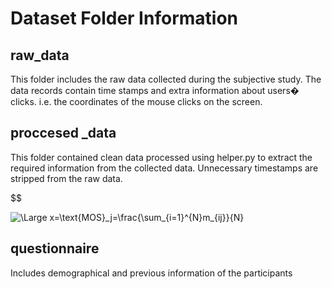 # Dataset Folder Information

## raw_data

This folder includes the raw data collected during the subjective study. The data records contain time stamps and extra information about users� clicks. i.e. the coordinates of the mouse clicks on the screen.  

## proccesed _data 

This folder contained clean data processed using helper.py to extract the required information from the collected data. Unnecessary timestamps are stripped from the raw data. 

$$

<img src="https://latex.codecogs.com/svg.latex?\Large&space;x=\text{MOS}_j=\frac{\sum_{i=1}^{N}m_{ij}}{N}" title="\Large x=\text{MOS}_j=\frac{\sum_{i=1}^{N}m_{ij}}{N}" />


## questionnaire 
Includes demographical and previous information of the participants


